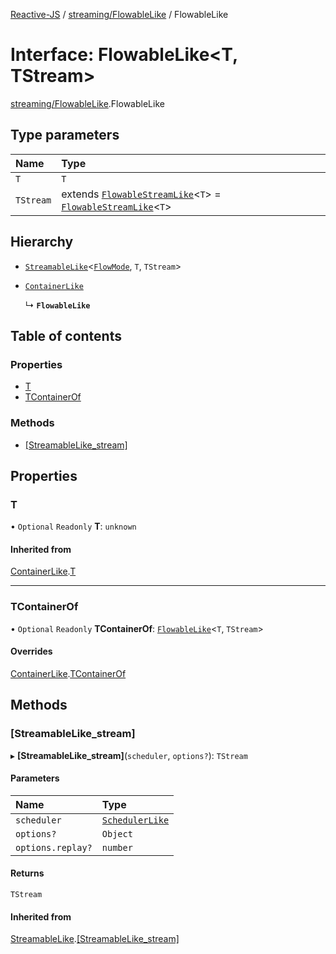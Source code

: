 [Reactive-JS](../README.md) / [streaming/FlowableLike](../modules/streaming_FlowableLike.md) / FlowableLike

# Interface: FlowableLike<T, TStream\>

[streaming/FlowableLike](../modules/streaming_FlowableLike.md).FlowableLike

## Type parameters

| Name | Type |
| :------ | :------ |
| `T` | `T` |
| `TStream` | extends [`FlowableStreamLike`](streaming_FlowableLike.FlowableStreamLike.md)<`T`\> = [`FlowableStreamLike`](streaming_FlowableLike.FlowableStreamLike.md)<`T`\> |

## Hierarchy

- [`StreamableLike`](streaming_StreamableLike.StreamableLike.md)<[`FlowMode`](../modules/streaming_FlowableLike.md#flowmode), `T`, `TStream`\>

- [`ContainerLike`](containers_ContainerLike.ContainerLike.md)

  ↳ **`FlowableLike`**

## Table of contents

### Properties

- [T](streaming_FlowableLike.FlowableLike.md#t)
- [TContainerOf](streaming_FlowableLike.FlowableLike.md#tcontainerof)

### Methods

- [[StreamableLike\_stream]](streaming_FlowableLike.FlowableLike.md#[streamablelike_stream])

## Properties

### T

• `Optional` `Readonly` **T**: `unknown`

#### Inherited from

[ContainerLike](containers_ContainerLike.ContainerLike.md).[T](containers_ContainerLike.ContainerLike.md#t)

___

### TContainerOf

• `Optional` `Readonly` **TContainerOf**: [`FlowableLike`](streaming_FlowableLike.FlowableLike.md)<`T`, `TStream`\>

#### Overrides

[ContainerLike](containers_ContainerLike.ContainerLike.md).[TContainerOf](containers_ContainerLike.ContainerLike.md#tcontainerof)

## Methods

### [StreamableLike\_stream]

▸ **[StreamableLike_stream]**(`scheduler`, `options?`): `TStream`

#### Parameters

| Name | Type |
| :------ | :------ |
| `scheduler` | [`SchedulerLike`](scheduling_SchedulerLike.SchedulerLike.md) |
| `options?` | `Object` |
| `options.replay?` | `number` |

#### Returns

`TStream`

#### Inherited from

[StreamableLike](streaming_StreamableLike.StreamableLike.md).[[StreamableLike_stream]](streaming_StreamableLike.StreamableLike.md#[streamablelike_stream])
